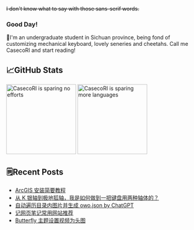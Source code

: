 ~~I don't know what to say with those sans-serif words.~~

### Good Day!

👋I'm an undergraduate student in Sichuan province, being fond of customizing mechanical keyboard, lovely seneries and cheetahs. Call me CasecoRI and start reading!

## 📈GitHub Stats

<img alt="CasecoRI is sparing no efforts" height="185px" src="https://ghstatus.casecori.top/api?username=cystee&bg_color=30,008080,72bcd4&title_color=fff&text_color=fff&show_icons=true&icon_color=fff&hide_border=true"> <img alt="CasecoRI is sparing more languages" height="185px" src="https://ghstatus.casecori.top/api/top-langs/?username=cystee&layout=compact&hide_border=true&bg_color=f6f6f6&title_color=808080&text_color=000">

## 🗒️Recent Posts

<!-- BLOG-POST-LIST:START -->
- [ArcGIS 安装简要教程](https://www.casecori.top/archives/5ced.html)
- [从 K 银轴到极地狐轴，我是如何做到一把键盘用两种轴体的？](https://www.casecori.top/archives/36c3.html)
- [自动遍历目录内图片并生成 owo.json by ChatGPT](https://www.casecori.top/archives/6026.html)
- [记网页笔记常用网站推荐](https://www.casecori.top/archives/6bce.html)
- [Butterfly 主题设置视频为头图](https://www.casecori.top/archives/cb2a.html)
<!-- BLOG-POST-LIST:END -->

